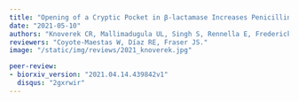 ```yaml
---
title: "Opening of a Cryptic Pocket in β-lactamase Increases Penicillinase Activity."
date: "2021-05-10"
authors: "Knoverek CR, Mallimadugula UL, Singh S, Rennella E, Frederick TE, Yuwen T, Raavicharla S, Kay LE, and Bowman GR."
reviewers: "Coyote-Maestas W, Díaz RE, Fraser JS."
image: "/static/img/reviews/2021_knoverek.jpg"

peer-review:
- biorxiv_version: "2021.04.14.439842v1"
  disqus: "2gxrwir"
---
```

